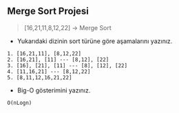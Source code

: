 ## Merge Sort Projesi

>[16,21,11,8,12,22] -> Merge Sort

- Yukarıdaki dizinin sort türüne göre aşamalarını yazınız.
```
1. [16,21,11], [8,12,22]
2. [16,21], [11] --- [8,12], [22]
3. [16], [21], [11] --- [8], [12], [22]
4. [11,16,21] --- [8,12,22]
5. [8,11,12,16,21,22]
```
- Big-O gösterimini yazınız.

```
O(nLogn)
```